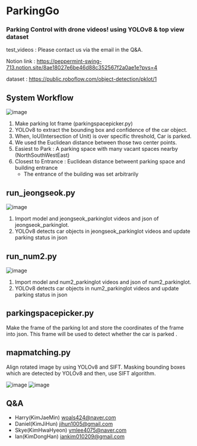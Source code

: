 # ParkingGo
### Parking Control with drone videos! using YOLOv8 & top view dataset

test_videos : Please contact us via the email in the Q&A.

Notion link : <https://peppermint-swing-713.notion.site/8ae18027e6be46d88c352567f2a0ae1e?pvs=4>

dataset : <https://public.roboflow.com/object-detection/pklot/1>

## System Workflow
![image](https://github.com/dongspam0209/ParkingGo/assets/98256216/0e096e2d-6b13-4291-a43d-bb37250ad7ec)
1. Make parking lot frame (parkingspacepicker.py)
2. YOLOv8 to extract the bounding box and confidence of the car object.
3. When, IoU(Intersection of Unit) is over specific threshold, Car is parked.
4. We used the Euclidean distance between those two center points.
5. Easiest to Park : A parking space with many vacant spaces nearby (NorthSouthWestEast)
6. Closest to Entrance : Euclidean distance betweent parking space and building entrance
   * The entrance of the building was set arbitrarily
## run_jeongseok.py
![image](https://github.com/dongspam0209/ParkingGo/assets/98256216/d6e71fe1-4b18-41f8-948a-5cfecfc1b8e5)
1. Import model and jeongseok_parkinglot videos and json of jeongseok_parkinglot.
2. YOLOv8 detects car objects in jeongseok_parkinglot videos and update parking status in json
## run_num2.py
![image](https://github.com/dongspam0209/ParkingGo/assets/98256216/755857ac-0d2b-4f6f-8672-5daa5d4d1805)
1. Import model and num2_parkinglot videos and json of num2_parkinglot.
2. YOLOv8 detects car objects in num2_parkinglot videos and update parking status in json

## parkingspacepicker.py
Make the frame of the parking lot and store the coordinates of the frame into json. This frame will be used to detect whether the car is parked . 

## mapmatching.py
Align rotated image by using YOLOv8 and SIFT. Masking bounding boxes which are detected by YOLOv8 and then, use SIFT algorithm. 

![image](https://github.com/dongspam0209/ParkingGo/assets/98256216/a82a5ea9-a64f-4394-ba5a-456d61d2d817) ![image](https://github.com/dongspam0209/ParkingGo/assets/98256216/55025746-6955-486a-9cc4-68b463656cca)

## Q&A
- Harry(KimJaeMin) woals424@naver.com
- Daniel(KimJiHun) jihun1005@gmail.com
- Skye(KimHwaHyeon) ymlee4075@naver.com
- Ian(KimDongHan) iankim010209@gmail.com
